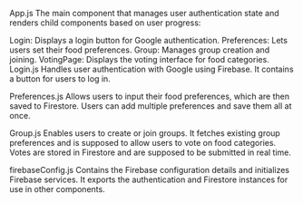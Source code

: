 App.js
The main component that manages user authentication state and renders child components based on user progress:

Login: Displays a login button for Google authentication.
Preferences: Lets users set their food preferences.
Group: Manages group creation and joining.
VotingPage: Displays the voting interface for food categories.
Login.js
Handles user authentication with Google using Firebase. It contains a button for users to log in.

Preferences.js
Allows users to input their food preferences, which are then saved to Firestore. Users can add multiple preferences and save them all at once.

Group.js
Enables users to create or join groups. It fetches existing group preferences and is supposed to allow users to vote on food categories. Votes are stored in Firestore and are supposed to be submitted in real time.

firebaseConfig.js
Contains the Firebase configuration details and initializes Firebase services. It exports the authentication and Firestore instances for use in other components.
